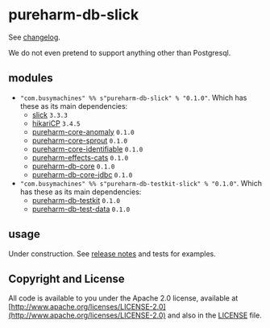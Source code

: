 # pureharm-db-slick

See [changelog](./CHANGELOG.md).

We do not even pretend to support anything other than Postgresql.

## modules

- `"com.busymachines" %% s"pureharm-db-slick" % "0.1.0"`. Which has these as its main dependencies:
  - [slick](https://github.com/slick/slick/releases) `3.3.3`
  - [hikariCP](https://github.com/brettwooldridge/HikariCP/releases) `3.4.5`
  - [pureharm-core-anomaly](https://github.com/busymachines/pureharm-core/releases) `0.1.0`
  - [pureharm-core-sprout](https://github.com/busymachines/pureharm-core/releases) `0.1.0`
  - [pureharm-core-identifiable](https://github.com/busymachines/pureharm-core/releases) `0.1.0`
  - [pureharm-effects-cats](https://github.com/busymachines/pureharm-effects-cats/releases) `0.1.0`
  - [pureharm-db-core](https://github.com/busymachines/pureharm-db-core/releases) `0.1.0`
  - [pureharm-db-core-jdbc](https://github.com/busymachines/pureharm-db-core-jdbc/releases) `0.1.0`
- `"com.busymachines" %% s"pureharm-db-testkit-slick" % "0.1.0"`. Which has these as its main dependencies:
  - [pureharm-db-testkit](https://github.com/busymachines/pureharm-db-testkit/releases) `0.1.0`
  - [pureharm-db-test-data](https://github.com/busymachines/pureharm-db-testkit/releases) `0.1.0`

## usage

Under construction. See [release notes](https://github.com/busymachines/pureharm-db-flyway/releases) and tests for examples.

## Copyright and License

All code is available to you under the Apache 2.0 license, available
at [http://www.apache.org/licenses/LICENSE-2.0](http://www.apache.org/licenses/LICENSE-2.0) and also in
the [LICENSE](./LICENSE) file.
